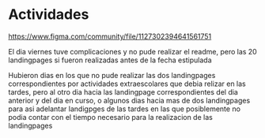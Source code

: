 # Actividades

https://www.figma.com/community/file/1127302394641561751

El dia viernes tuve complicaciones y no pude realizar el readme, pero las 20 landingpages si fueron realizadas antes de la fecha estipulada

Hubieron dias en los que no pude realizar las dos landingpages correspondientes por actividades extraescolares que debia relizar en las tardes,  pero al otro dia hacia las landingpage correspondientes  del dia anterior y del dia en curso, o algunos dias hacia mas de dos landingpages para asi adelantar landigpges de las tardes en las que posiblemente no podia contar con el tiempo necesario para la realizacion de las landingpages